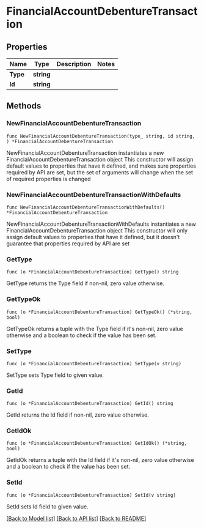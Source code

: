 # FinancialAccountDebentureTransaction

## Properties

Name | Type | Description | Notes
------------ | ------------- | ------------- | -------------
**Type** | **string** |  | 
**Id** | **string** |  | 

## Methods

### NewFinancialAccountDebentureTransaction

`func NewFinancialAccountDebentureTransaction(type_ string, id string, ) *FinancialAccountDebentureTransaction`

NewFinancialAccountDebentureTransaction instantiates a new FinancialAccountDebentureTransaction object
This constructor will assign default values to properties that have it defined,
and makes sure properties required by API are set, but the set of arguments
will change when the set of required properties is changed

### NewFinancialAccountDebentureTransactionWithDefaults

`func NewFinancialAccountDebentureTransactionWithDefaults() *FinancialAccountDebentureTransaction`

NewFinancialAccountDebentureTransactionWithDefaults instantiates a new FinancialAccountDebentureTransaction object
This constructor will only assign default values to properties that have it defined,
but it doesn't guarantee that properties required by API are set

### GetType

`func (o *FinancialAccountDebentureTransaction) GetType() string`

GetType returns the Type field if non-nil, zero value otherwise.

### GetTypeOk

`func (o *FinancialAccountDebentureTransaction) GetTypeOk() (*string, bool)`

GetTypeOk returns a tuple with the Type field if it's non-nil, zero value otherwise
and a boolean to check if the value has been set.

### SetType

`func (o *FinancialAccountDebentureTransaction) SetType(v string)`

SetType sets Type field to given value.


### GetId

`func (o *FinancialAccountDebentureTransaction) GetId() string`

GetId returns the Id field if non-nil, zero value otherwise.

### GetIdOk

`func (o *FinancialAccountDebentureTransaction) GetIdOk() (*string, bool)`

GetIdOk returns a tuple with the Id field if it's non-nil, zero value otherwise
and a boolean to check if the value has been set.

### SetId

`func (o *FinancialAccountDebentureTransaction) SetId(v string)`

SetId sets Id field to given value.



[[Back to Model list]](../README.md#documentation-for-models) [[Back to API list]](../README.md#documentation-for-api-endpoints) [[Back to README]](../README.md)


